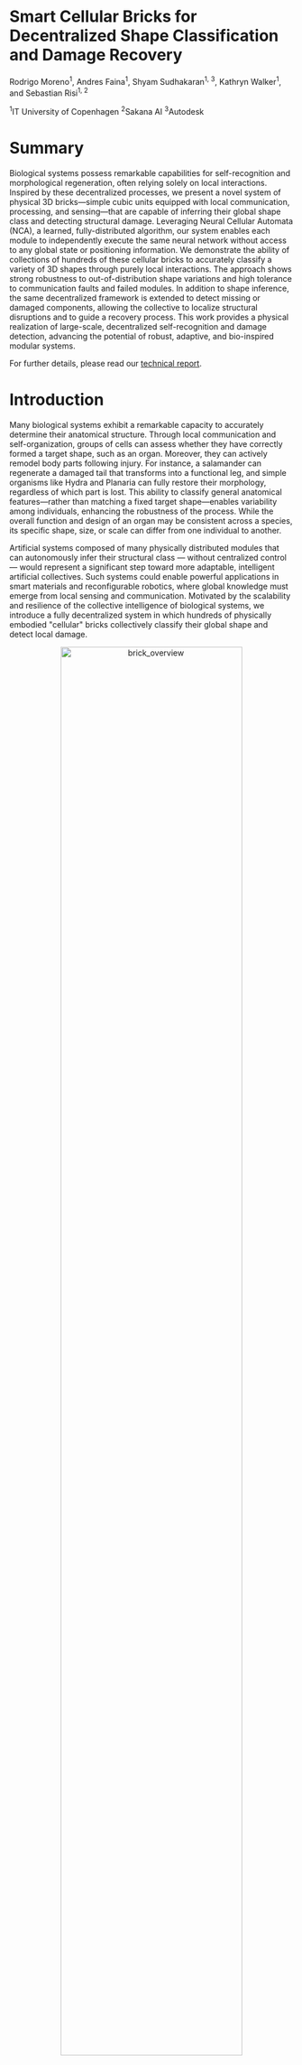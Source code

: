# Smart Cellular Bricks for Decentralized Shape Classification and Damage Recovery

Rodrigo Moreno<sup>1</sup>, Andres Faina<sup>1</sup>, Shyam Sudhakaran<sup>1, 3</sup>, Kathryn Walker<sup>1</sup>, and Sebastian Risi<sup>1, 2</sup>

<sup>1</sup>IT University of Copenhagen
<sup>2</sup>Sakana AI
<sup>3</sup>Autodesk

# Summary

Biological systems possess remarkable capabilities for self-recognition and morphological regeneration, often relying solely on local interactions. Inspired by these decentralized processes, we present a novel system of physical 3D bricks—simple cubic units equipped with local communication, processing, and sensing—that are capable of inferring their global shape class and detecting structural damage. Leveraging Neural Cellular Automata (NCA), a learned, fully-distributed algorithm, our system enables each module to independently execute the same neural network without access to any global state or positioning information. We demonstrate the ability of collections of hundreds of these cellular bricks to accurately classify a variety of 3D shapes through purely local interactions. The approach shows strong robustness to out-of-distribution shape variations and high tolerance to communication faults and failed modules. In addition to shape inference, the same decentralized framework is extended to detect missing or damaged components, allowing the collective to localize structural disruptions and to guide a recovery process. This work provides a physical realization of large-scale, decentralized self-recognition and damage detection, advancing the potential of robust, adaptive, and bio-inspired modular systems.

For further details, please read our [technical report](https://arxiv.org/abs/2509.18659).

# Introduction

Many biological systems exhibit a remarkable capacity to accurately determine their anatomical structure. Through local communication and self-organization, groups of cells can assess whether they have correctly formed a target shape, such as an organ. Moreover, they can actively remodel body parts following injury. For instance, a salamander can regenerate a damaged tail that transforms into a functional leg, and simple organisms like Hydra and Planaria can fully restore their morphology, regardless of which part is lost. This ability to classify general anatomical features—rather than matching a fixed target shape—enables variability among individuals, enhancing the robustness of the process. While the overall function and design of an organ may be consistent across a species, its specific shape, size, or scale can differ from one individual to another.

Artificial systems composed of many physically distributed modules that can autonomously infer their structural class — without centralized control — would represent a significant step toward more adaptable, intelligent artificial  collectives. Such systems could enable powerful applications in smart materials and reconfigurable robotics, where global knowledge must emerge from local sensing and communication.  Motivated by the scalability and resilience of the collective intelligence of biological systems, we introduce a fully decentralized system in which hundreds of physically embodied "cellular" bricks  collectively classify their global shape and detect local damage. 

<p align="center">
<img width="80%"  alt="brick_overview" src="https://github.com/user-attachments/assets/956c07df-0bbc-4588-a468-bfdc2f1603bc" />
 <figcaption><sub><Strong>Neural cellular automata for shape classification.</Strong> (A) Cellular brick module. (B) Examples of cellular bricks assembled into four different shapes. (C) Cells takes as input local information from their connecting neighboring cells and their hidden channels. Information is aggregated locally, enabling the object to recognize its particular shape over multiple iterations. (D) The local update rules are encoded with a neural cellular automata, a deep neural network.</sub> </figcaption>
</p>


The collective intelligence algorithm we developed for shape classification is built on the framework of Neural Cellular Automata (NCA), extended to operate in 3D and implemented on physical modular hardware. %NCAs generalize traditional Cellular Automata, in which local update rules are typically hand-crafted, by instead learning these rules. Unlike traditional cellular automata (CA) that operate with discrete cell states and hand-crafted rules, NCAs use continuous-valued cell states, enabling end-to-end differentiability and compatibility with gradient descent–based learning algorithms. On a high level, each cell in our system is tasked to determine which type of shape it is a part of, solely based on communication with its local neighbors and its memory state. The update rules are parameterized by a deep neural network,  consisting of 3D convolutional layers -- where the network outputs updates that are added to the state of each cell. Each cell state is represented by  28-dimensional state vector, composed of one alpha channel (used to determine if a cell is considered "dead" or "alive"), 20 hidden channels that serve as internal memory for each cell, and seven channels that correspond to class-specific logits. In the work here, the cell collective is tasked to distinguish between objects resembling planes, chairs, cars, tables, houses, guitars, and boats. The cells are trained with cross entropy loss to predict the class label through gradient-based numerical optimization. 

Rather than matching against a single, predefined configuration, our system generalizes across entire classes of shapes — including different e.g. planes, tables, etc. This shift from precise self-recognition to high-level shape classification enables greater flexibility and tolerance to variation. Crucially, the system can detect structural inconsistencies caused by missing or faulty modules, using only local interactions and without requiring actuation or centralized sensing.

We validate our approach on real hardware,  demonstrating that shape classification is not only feasible in a fully distributed setting, but also robust under the kinds of imperfections and hardware constrains that arise in the physical world.  By enabling modular cellular bricks to autonomously infer their morphology and detect structural faults, this system brings us closer to creating artificial systems with some of the properties that helped biological organisms to strive — such as decentralized self-assessment, resilience to damage, and adaptive organization — without the need for centralized control or predefined templates. 

# Results

We evaluated our approach on simple cellular bricks, which are composed of printed circuit board (PCB) cubes with electrical connectors on their six faces, a microcontroller module, a LED to display color information (i.e. the class label outputted by the cell) and the electronic components necessary to power these components.  Multiple bricks can be stacked together to create different objects. These cellular bricks can communicate and aggregate information purely locally through a custom protocol (digital serial communication). Over multiple iterations they are tasked to globally convergence on the correct shape label. 

We conducted several large-scale experiments with more than 500 bricks in simulation and almost 200 physical bricks. In simulation, the approach is able to reach an overall accuracy score of 98.97%. 
To test how the approach works in the real world, we transferred the NCA trained in simulation onto the physical bricks and built four distinct shapes with numbers of bricks ranging from 26 for a guitar, to 197 for a round table. 

<video src="https://github.com/cellularbricks/cellularbricks.github.io/raw/refs/heads/main/final_brick_overview.mp4" type="video/mp4" autoplay="" muted="" playsinline="" loop="" style="margin: 0; width: 100%;"></video>

The cellular bricks reach consensus to which object class they think they belong to, successfully recognizing a plane, a guitar, a boat, and a table. The results show that the approach is remarkably robust, with a success rate of 100% for the four shapes we build (i.e. all the cubes reach consensus on which shape they are a part of). 

## Robustness to faulty cells

Biological systems are remarkably robust to damage, noise, and faulty components. From cellular networks in living organisms to entire anatomical structures, biological processes often continue functioning even when faced with partial failure or incomplete information. This resilience stems from the local, distributed nature of biological communication and decision-making, where cells collectively assess and respond to their environment through redundant, fault-tolerant interactions.

Inspired by this property, we conducted a series of experiments to evaluate the fault tolerance of our system under simulated communication failures. Specifically, we investigated how disabling a subset of cellular bricks—preventing them from sending or receiving messages—affects shape recognition accuracy and convergence speed. 


https://github.com/user-attachments/assets/62c12c78-b436-4163-976f-bf8cfd4d7984


The results show that most shapes maintain high recognition performance at 5\% failure rates, suggesting that the system exhibits a level of redundancy that contributes to its robustness. Notably, some shapes, such as the plane and boat, showed only minimal degradation in classification accuracy even at 15\% failure rates, demonstrating strong collective robustness. However, shapes with narrow structural bottlenecks, like the guitar, were more sensitive to localized faults. In these cases, failure of a single module in the neck region could sever connectivity between subparts of the shape, leading to misclassification or delayed convergence. These findings support the hypothesis that local, learned communication rules—like those in multicellular organisms—can lead to globally coherent and robust behavior in modular cellular systems, even under imperfect conditions.

## Robustness to out-of-distribution shape variations

In biological systems, collective structures and functions are typically robust to variations in morphology, size, and proportion. Organs may vary in shape across individuals, limbs may regenerate at different scales, and yet the overall anatomical identity and function are preserved. This capacity for generalization—recognizing a category of form rather than a precise template — is fundamental to biological development and repair. Inspired by this principle, we evaluated whether our system could similarly generalize beyond the specific examples it encountered during training.

To assess this, we designed a series of test shapes that introduce novel variations within known shape classes. First, we modified a table instance from the training set by removing parts from two sides and altering the design to include five legs placed at random positions and shortened in length. This tests the model’s ability to handle asymmetry and irregular support structures. Next, we modified a known boat configuration by shifting the central bridge structure from the middle to an off-center position, testing sensitivity to internal rearrangement. Finally, we evaluated the system on scaled-down versions of both the plane and table configurations, challenging the NCA’s capacity to infer shape class under global size reduction.

[Out of distribution generalization is shown in (E)--(H), which are shapes that the algorithm has never seen during training. The algorithm is able to classify all of these correctly, except the smaller table (H) which was misclassified as a chair.  A video of the process is shown below.]

https://github.com/user-attachments/assets/4b67724e-c606-4a2f-ad5b-fe4fbf9126e7


The results demonstrate that the system can successfully classify several of these novel configurations, confirming a degree of invariance to geometric variation and scale. For instance, the altered table with five legs was still correctly classified as a table, and the shifted boat bridge did not significantly impair recognition. These behaviors suggest that the distributed representations learned by the NCA capture abstract structural features rather than overfitting to specific examples—mirroring biological systems' capacity to recognize morphologies despite developmental variability.

However, the system is not immune to failure. The scaled-down table, for example, was misclassified as a chair. This may reflect a limitation in spatial resolution or context available at the smaller scale, where reduced module count compresses structural cues. Such misclassifications highlight opportunities for improving the system’s scale invariance and further aligning its behavior with biological robustness.

Overall, these experiments underscore the potential of local, learned communication rules to support generalizable morphological inference—an essential step toward building artificial systems that exhibit the flexible, fault-tolerant pattern recognition found in natural development.

## Emerged communication strategies 

Collective systems can come up with efficient strategies to reach their goal. In biological organisms, this is exemplified by how cells coordinate during development to form complex structures without central control. Cells make local decisions based on their environment, often guided by morphogens—diffusible molecules that form gradients across developing tissues. These gradients provide positional information, enabling cells to infer their location within the organism and adopt appropriate identities, such as becoming part of a limb or an organ. This decentralized yet coordinated decision-making process inspired our investigation into the communication strategies developed by NCAs to recognize and differentiate shapes. Specifically, we drew inspiration from the role of morphogens in biology and examined the activation patterns of the NCA’s hidden channels.

https://github.com/user-attachments/assets/cce093a7-63bc-4f4a-a38b-ab28b94951fd

Below is a sequence of visualizations of different hidden channels together with the classification output of the NCA for three different shapes (two tables and one chair) over time. When looking at the classification output, we can see that the cells early on reach agreement for the table designs (A, B). Left-right morphogen-like (channel 7) and radial (channel 21) patternings are established early, resembling the emergence of developmental axes in embryos.
<img width="961" height="857" alt="Screenshot 2025-09-25 at 13 47 28" src="https://github.com/user-attachments/assets/19d2cc68-4fa8-403a-bffa-de5f45cab59d" />

How is the approach able to tell apart tables from chairs? Looking at the morphogen development for a chair object can give some insights (C). Similar to the tables, many cells in the chair are initially classified as a plane (green). However, unlike in the table case, an anterior-posterior patterning is established (channel 21), akin to the biological head-to-tail axis. This pattern is mirrored in the classification of the cells, which initially identify the backrest and seat as separate table-like components. Over time, the signal propagates from posterior to anterior, guiding the cells to reach consensus that they form a chair. These observations suggest that the default classification for tables and chairs is initially “table,” but morphogen-like signals originating from the backrest region of chairs gradually induce a reclassification in neighboring cells, leading to a coherent identification of the object as a chair.

## Damage detection and recovery 

An exciting possibility is to not   only classify  which shapes  the  cell is a part of but also for each cell to determine if any damage  occurred to its neighbors.   To eliminate ambiguity (e.g. a particular damaged table might look like an undamaged chair), here we conditioned the NCA on a particular shape instead of a general class.  To do this, we simply replaced the class embeddings with a compact 3D convolutional encoder that takes in a voxelized shape and returns an embedding.  Given this conditioning, each cell was trained to predict a single damage direction through cross-entropy loss. Specifically, each cell was classified as either not having any damaged neighbors or as having damage in the -X, +X, -Y, +Y, -Z, or +Z direction. 

For each training iteration, we sampled random shapes, damaged them=, and ran the NCA for a random number of steps (between 64 and 96). The last channels for each cell was treated as logits for classification, and the model was optimized  using the labels generated by the synthetically damaged shapes.  We achieved a damage detection accuracy of more than 90% for all the different types of shapes it was tested on. 


The same system is able to guide a shape-conditioned damage recovery process, starting from only a few seed cells, a configuration never seen during training.

Can we exploit this ability to also recover from damage, instead of merely predicting it? In this regard, biological systems possess remarkable capabilities, often through distributed, decentralized processes of sensing and regeneration. For example, organisms like planarians and axolotls exhibit the ability to regrow complex body parts by coordinating cell behavior in response to injury, even in the absence of a central controller. These processes involve local detection of damage, activation of repair pathways, and iterative remodeling until the original structure is restored. 

To test the ability of our system to guide damage recovery, we started from a small cluster of cells, and added cells in the direction determined by the existing cells; this process was repeated  until no more damaged was  detected. Finally, we determined  the recovery accuracy as the difference between the final regrown shape and the original target shape. 
![chair_rebuild](https://github.com/user-attachments/assets/ca4eb13c-9b43-4c97-b63b-27fcdef2ea08)
![table_rebuild_128](https://github.com/user-attachments/assets/7b98e8e7-70e8-4dcb-ae7e-f78f14afcd05)

Surprisingly, without ever being trained with only a few cells, the model was able to detect damage and recover almost all shapes across all object classes with a high accuracy.  We  compared the approach across different cell hidden dimension sizes and found that models with larger hidden states performed  significantly better.  These results are likely explained by the fact that the larger hidden states allow the models to capture more information across development. 

# DISCUSSION

The experiments presented here demonstrate that learned, fully-decentralised control enables large assemblies of simple, identical modules to reach a coherent understanding of their global morphology and to pinpoint structural faults, using nothing more than short-range communication and on-board computation. In hardware trials with almost 200 cellular bricks, the collective converged on the correct class for 3D shapes such as a plane, table and car in fewer than 60 update cycles—about three minutes of real time. Extending the same NCA to localize missing modules shows that damage detection and even damage recovery can be achieved with exactly the same infrastructure and identical code on every cube. Taken together, these results constitute the first physical realisation of large-scale, bio-inspired self-recognition in three dimensions. By allowing decentralized self-recognition, the approach thus takes a step towards the major goal of developing modular self-reconfigurable systems. 

## Relation to biological and robotic systems

Unlike previous modular-robot platforms that depend on centralised computation or handcrafted rules, our approach mirrors the decentralised strategies seen in morphogenetic processes—from planarian regeneration to salamander limb regrowth—where global form emerges from purely local interactions. Kilobots and similar swarms have illustrated consensus in two dimensions, but they require line-of-sight signalling and prescriptive behaviour tables; their extension to 3D structures has proved challenging. By coupling 3D NCAs with minimal six-face connectivity, we close this gap and show that a biologically plausible mechanism scales to hardware assembled from off-the-shelf microcontrollers and passive connectors. Moreover, the collective generalises beyond the discrete instances encountered during learning: shortened table legs and rescaled vehicles were still classified correctly, highlighting an ability to infer shape categories rather than match one-to-one templates. Such categorical reasoning is fundamental to developmental robustness in living tissues, and its replication in machines opens a path toward morphologically resilient artefacts.

## Robustness and emergent communication

The network tolerates realistic imperfections. For some shapes, classification convergence is still high, even with up to 15% of modules rendered silent—either through message loss or complete failure. Inspired by morphogen-driven development in organisms, we observed that hidden channels within the NCA form spatial gradients reminiscent of biological axes, enabling cells to coordinate classification decisions without centralized control. The emergence of consistent left-right and radial patterns in tables, and an anterior-posterior pattern in chairs, suggests that the NCA leverages internal morphogen-like signals to disambiguate similar shapes. Notably, the gradual reclassification of chair components from "table" to "chair" highlights a dynamic, context-sensitive communication process, mirroring how biological cells interpret positional cues. These results support the idea that biologically inspired mechanisms can guide the design of robust and interpretable collective systems.

## Limitations

Incorporating actuation, e.g. magnetically docked milli-scale blocks or lattice-based walkers, will be required for active self-repair in the future. Additionally, miniaturisation of the electronics and refinement of the mechanical connectors would permit denser collectives and more organic geometries, bringing the platform closer to the cellular scale of its biological inspiration. Closed-loop growth, whereby bricks autonomously recruit additional bricks from a pool, could transform the current recognition capability into full morphological regulation. 


https://github.com/user-attachments/assets/56603620-5dc7-4aaa-bb12-9f238d898f26

https://github.com/user-attachments/assets/c81a957a-a1cb-4048-a365-5a50b18b8f4a


<video autoplay controls loop muted src="https://private-user-images.githubusercontent.com/3155677/493726713-2b659800-59b9-4bc9-9191-36bdc25ce7eb.mp4"></video><figcaption><sub>A self-assembling structure made out of many modular robots. Scene from the movie Big Hero 6.</sub></figcaption></figure>



